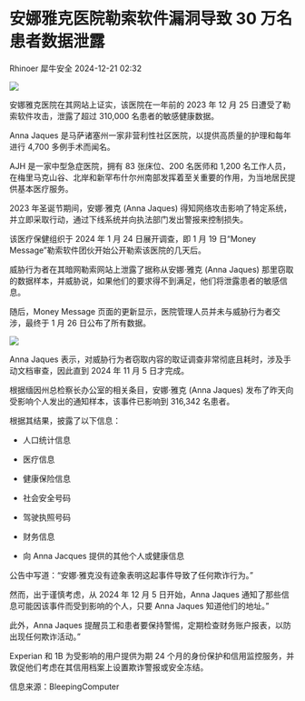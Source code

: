 #  安娜雅克医院勒索软件漏洞导致 30 万名患者数据泄露   
Rhinoer  犀牛安全   2024-12-21 02:32  
  
![](https://mmbiz.qpic.cn/mmbiz_png/qvpgicaewUBmBnHjyJjYQp7pPngDZlB4kblWXC5ZJD8PXMVuQMy3VZ5h3mPfZnL6tUhxMDFOupItXibu78C4vE5Q/640?wx_fmt=png&from=appmsg "")  
  
安娜雅克医院在其网站上证实，该医院在一年前的 2023 年 12 月 25 日遭受了勒索软件攻击，泄露了超过 310,000 名患者的敏感健康数据。  
  
Anna Jaques 是马萨诸塞州一家非营利性社区医院，以提供高质量的护理和每年进行 4,700 多例手术而闻名。  
  
AJH 是一家中型急症医院，拥有 83 张床位、200 名医师和 1,200 名工作人员，在梅里马克山谷、北岸和新罕布什尔州南部发挥着至关重要的作用，为当地居民提供基本医疗服务。  
  
2023 年圣诞节期间，安娜·雅克 (Anna Jaques) 得知网络攻击影响了特定系统，并立即采取行动，通过下线系统并向执法部门发出警报来控制损失。  
  
该医疗保健组织于 2024 年 1 月 24 日展开调查，即 1 月 19 日“Money Message”勒索软件团伙开始公开勒索该医院的几天后。  
  
威胁行为者在其暗网勒索网站上泄露了据称从安娜·雅克 (Anna Jaques) 那里窃取的数据样本，并威胁说，如果他们的要求得不到满足，他们将泄露患者的敏感信息。  
  
随后，Money Message 页面的更新显示，医院管理人员并未与威胁行为者交涉，最终于 1 月 26 日公布了所有数据。  
  
![](https://mmbiz.qpic.cn/mmbiz_png/qvpgicaewUBmBnHjyJjYQp7pPngDZlB4kP114IPIvoNVgnGODafAEq8icfZyNTSlD6bedjzXZxqI5ZZuK3XjTjNA/640?wx_fmt=png&from=appmsg "")  
  
Anna Jaques 表示，对威胁行为者窃取内容的取证调查非常彻底且耗时，涉及手动文档审查，因此直到 2024 年 11 月 5 日才完成。  
  
根据缅因州总检察长办公室的相关条目，安娜·雅克 (Anna Jaques) 发布了昨天向受影响个人发出的通知样本，该事件已影响到 316,342 名患者。  
  
根据其结果，披露了以下信息：  
- 人口统计信息  
  
- 医疗信息  
  
- 健康保险信息  
  
- 社会安全号码  
  
- 驾驶执照号码  
  
- 财务信息  
  
- 向 Anna Jacques 提供的其他个人或健康信息  
  
公告中写道：“安娜·雅克没有迹象表明这起事件导致了任何欺诈行为。”  
  
然而，出于谨慎考虑，从 2024 年 12 月 5 日开始，Anna Jaques 通知了那些信息可能因该事件而受到影响的个人，只要 Anna Jaques 知道他们的地址。”  
  
此外，Anna Jaques 提醒员工和患者要保持警惕，定期检查财务账户报表，以防出现任何欺诈活动。”  
  
Experian 和 1B 为受影响的用户提供为期 24 个月的身份保护和信用监控服务，并敦促他们考虑在其信用档案上设置欺诈警报或安全冻结。  
  
  
信息来源：BleepingComputer  
  
